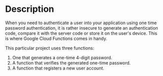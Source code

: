 # Description

When you need to authenticate a user into your application using one time password authentication,
it is rather insecure to generate an authentication code, compare it with the server code or store
it on the user's device. This is where Google Cloud Functions comes in handy.

This particular project uses three functions:
1. One that generates a one-time 4-digit password.
2. A function that verifies the generated one-time password.
3. A function that registers a new user account.

